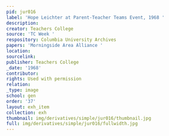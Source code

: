 ```yaml
---
pid: jur016
label: 'Hope Leichter at Parent-Teacher Teams Event, 1968 '
description:
creator: Teachers College
source: 'TC Week '
respository: Columbia University Archives
papers: 'Morningside Area Alliance '
location:
sourcelink:
publisher: Teachers College
_date: '1968'
contributor:
rights: Used with permission
relation:
_type: image
school: gen
order: '37'
layout: exh_item
collection: exh
thumbnail: img/derivatives/simple/jur016/thumbnail.jpg
full: img/derivatives/simple/jur016/fullwidth.jpg
---
```

